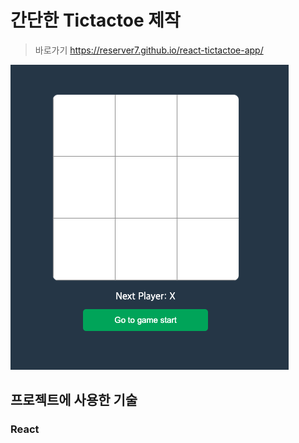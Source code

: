 # 간단한 Tictactoe 제작
>바로가기 https://reserver7.github.io/react-tictactoe-app/

![메인페이지](./01.PNG)
## 프로젝트에 사용한 기술
### React
